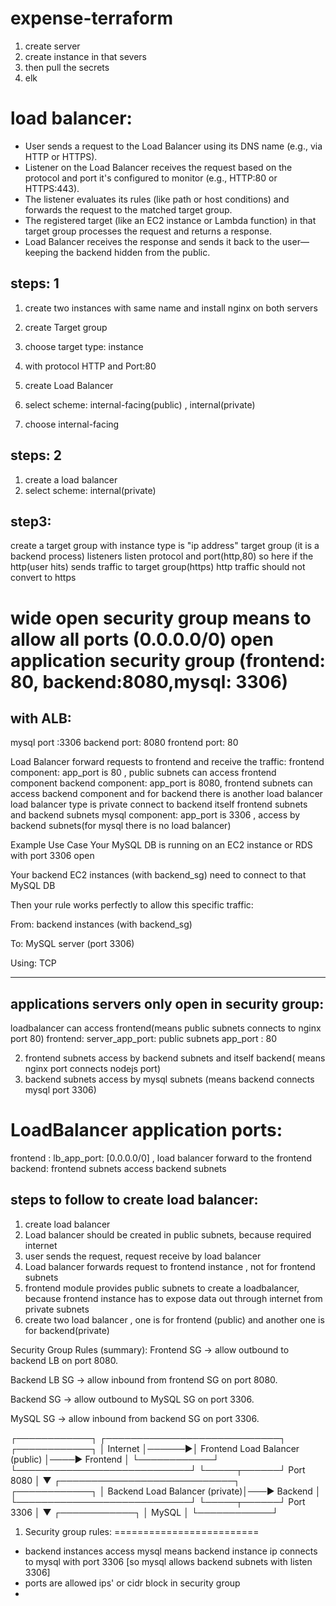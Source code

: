 # expense-terraform

1. create server
2. create instance in that severs
3. then pull the secrets
4. elk


load balancer:
==============
- User sends a request to the Load Balancer using its DNS name (e.g., via HTTP or HTTPS).
- Listener on the Load Balancer receives the request based on the protocol and port it's configured to monitor (e.g., HTTP:80 or HTTPS:443).
- The listener evaluates its rules (like path or host conditions) and forwards the request to the matched target group.
- The registered target (like an EC2 instance or Lambda function) in that target group processes the request and returns a response.
- Load Balancer receives the response and sends it back to the user—keeping the backend hidden from the public.


steps: 1
--------
1. create two instances with same name and install nginx on both servers
2. create Target group
3. choose target type: instance
4. with protocol HTTP and Port:80 


1. create Load Balancer
2. select scheme: internal-facing(public) , internal(private)
3. choose internal-facing

steps: 2
--------
1. create a load balancer
2. select scheme: internal(private)

step3:
------
create a target group with instance type is "ip address"
target group (it is a backend process) 
listeners listen protocol and port(http,80)
so here if the http(user hits) sends traffic to target group(https)
http traffic should not convert to https


wide open security group means to allow all ports (0.0.0.0/0)
open application security group (frontend: 80, backend:8080,mysql: 3306) 
=========================================================================
with ALB:
----------
mysql port :3306 
backend port: 8080
frontend port: 80

Load Balancer forward requests to frontend and receive the traffic:
frontend component: app_port is 80 , public subnets can access frontend component
backend component: app_port is 8080, frontend subnets can access backend component and for backend there is another load balancer
load balancer type is private connect to backend itself 
frontend subnets and backend subnets
mysql component: app_port is 3306 , access by backend subnets(for mysql there is no load balancer)

Example Use Case
Your MySQL DB is running on an EC2 instance or RDS with port 3306 open

Your backend EC2 instances (with backend_sg) need to connect to that MySQL DB

Then your rule works perfectly to allow this specific traffic:

From: backend instances (with backend_sg)

To: MySQL server (port 3306)

Using: TCP

--------------------------------------------------------------
applications servers only open in security group:
----------------------------------------------------
loadbalancer can access frontend(means public subnets connects to nginx port 80)
frontend: server_app_port: public subnets
app_port : 80

2. frontend subnets access by backend subnets and itself backend( means nginx port connects nodejs port)
3. backend subnets access by mysql subnets (means backend connects mysql port 3306)

LoadBalancer application ports:
================================
frontend : lb_app_port: [0.0.0.0/0] , load balancer forward to the frontend
backend: frontend subnets access backend subnets


steps to follow to create load balancer:
-----------------------------------------
1. create load balancer
2. Load balancer should be created in public subnets, because required internet
3. user sends the request, request receive by load balancer
4. Load balancer forwards request to frontend instance , not for frontend subnets
5. frontend module provides public subnets to create a loadbalancer, because frontend instance has to expose data out through internet from private subnets
6. create two load balancer , one is for frontend (public) and another one is for backend(private)


Security Group Rules (summary):
Frontend SG → allow outbound to backend LB on port 8080.

Backend LB SG → allow inbound from frontend SG on port 8080.

Backend SG → allow outbound to MySQL SG on port 3306.

MySQL SG → allow inbound from backend SG on port 3306.

┌────────────┐       ┌────────────────────────────┐       ┌────────────┐
│  Internet  │──────▶│ Frontend Load Balancer (public) │────▶ Frontend │
└────────────┘       └────────────────────────────┘       └─────┬──────┘
Port 8080 │
▼
┌────────────────────────────┐       ┌────────────┐
│ Backend Load Balancer (private)│───▶ Backend   │
└────────────────────────────┘       └─────┬──────┘
Port 3306 │
▼
┌────────────┐
│   MySQL    │
└────────────┘

1. Security group rules:
=========================
* backend instances access mysql means backend instance ip  connects to mysql with port 3306 [so mysql allows backend subnets with listen 3306]
* ports are allowed ips' or cidr block in security group
* 
